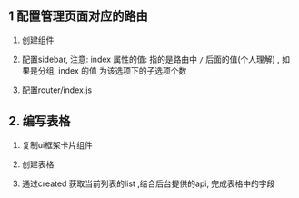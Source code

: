 ## 1 配置管理页面对应的路由

1. 创建组件

2. 配置sidebar, 注意: index 属性的值: 指的是路由中 `/` 后面的值(个人理解) , 如果是分组, index 的值 为该选项下的子选项个数 

3. 配置router/index.js

## 2. 编写表格

1. 复制ui框架卡片组件

2. 创建表格

3. 通过created 获取当前列表的list ,结合后台提供的api, 完成表格中的字段

